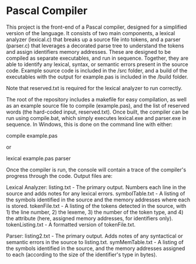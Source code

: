 Pascal Compiler
===============

This project is the front-end of a Pascal compiler, designed for a simplified version of the language. It consists of two main components, a lexical analyzer (lexical.c) that breaks up a source file into tokens, and a parser (parser.c) that leverages a decorated parse tree to understand the tokens and assign identifiers memory addresses. These are designed to be compiled as separate executables, and run in sequence. Together, they are able to identify any lexical, syntax, or semantic errors present in the source code. Example source code is included in the /src folder, and a build of the executables with the output for example.pas is included in the /build folder.

Note that reserved.txt is required for the lexical analyzer to run correctly.

The root of the repository includes a makefile for easy compilation, as well as an example source file to compile (example.pas), and the list of reserved words (the hard-coded input, reserved.txt). Once built, the compiler can be run using compile.bat, which simply executes lexical.exe and parser.exe in sequence. In Windows, this is done on the command line with either:

compile example.pas

or

lexical example.pas
parser

Once the compiler is run, the console will contain a trace of the compiler's progress through the code. Output files are:

Lexical Analyzer:
listing.txt - The primary output. Numbers each line in the source and adds notes for any lexical errors.
symbolTable.txt - A listing of the symbols identified in the source and the memory addresses where each is stored.
tokenFile.txt - A listing of the tokens detected in the source, with 1) the line number, 2) the lexeme, 3) the number of the token type, and 4) the attribute (here, assigned memory addresses, for identifiers only).
tokenListing.txt - A formatted version of tokenFile.txt.

Parser:
listing2.txt - The primary output. Adds notes of any syntactical or semantic errors in the source to listing.txt.
symMemTable.txt - A listing of the symbols identified in the source, and the memory addresses assigned to each (according to the size of the identifier's type in bytes).
